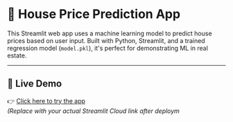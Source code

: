 # 🏡 House Price Prediction App

This Streamlit web app uses a machine learning model to predict house prices based on user input. Built with Python, Streamlit, and a trained regression model (`model.pkl`), it's perfect for demonstrating ML in real estate.

---

## 🚀 Live Demo

👉 [Click here to try the app](https://your-username-your-app.streamlit.app)  
*(Replace with your actual Streamlit Cloud link after deploym*
